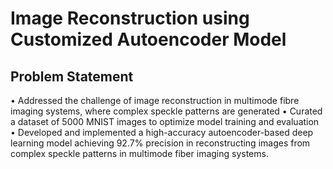 # Image Reconstruction using Customized Autoencoder Model



## Problem Statement

• Addressed the challenge of image reconstruction in multimode fibre imaging systems, where complex speckle patterns are generated
• Curated a dataset of 5000 MNIST images to optimize model training and evaluation 
• Developed and implemented a high-accuracy autoencoder-based deep learning model achieving 92.7% precision in reconstructing images from complex speckle patterns in multimode fiber imaging systems.
